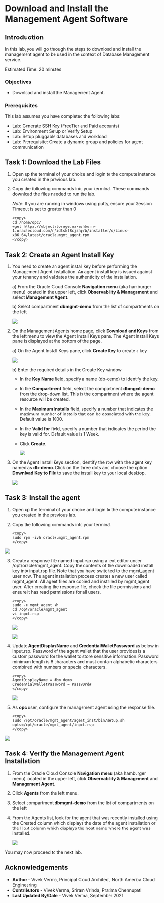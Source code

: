 # Download and Install the Management Agent Software

## Introduction

In this lab, you will go through the steps to download and install the management agent to be used in the context of Database Management service.


Estimated Time: 20 minutes

### Objectives

-   Download and install the Management Agent.

### Prerequisites

This lab assumes you have completed the following labs:
* Lab: Generate SSH Key (FreeTier and Paid accounts)
* Lab: Environment Setup or Verify Setup
* Lab: Setup pluggable databases and workload
* Lab: Prerequisite: Create a dynamic group and policies for agent communication

## Task 1: Download the Lab Files

1.  Open up the terminal of your choice and login to the compute instance you created in the previous lab.

2.  Copy the following commands into your terminal.  These commands download the files needed to run the lab.

    *Note*: If you are running in windows using putty, ensure your Session Timeout is set to greater than 0

    ```
    <copy>
    cd /home/opc/
    wget https://objectstorage.us-ashburn-1.oraclecloud.com/n/idtskf8cjzhp/b/installer/o/Linux-x86_64/latest/oracle.mgmt_agent.rpm
    </copy>
    ```

## Task 2: Create an Agent Install Key

1.  You need to create an agent install key before performing the Management Agent installation. An agent install key is issued against your tenancy and validates the authenticity of the installation.

    a) From the Oracle Cloud Console **Navigation menu** (aka hamburger menu) located in the upper left, click **Observability & Management** and select **Management Agent**.

    b) Select compartment **dbmgmt-demo** from the list of compartments on the left 

    ![](./images/managementagents.png " ") 

2.  On the Management Agents home page, click **Download and Keys** from the left menu to view the Agent Install Keys pane. The Agent Install Keys pane is displayed at the bottom of the page. 

    a) On the Agent Install Keys pane, click **Create Key** to create a key

    ![](./images/agentinstallpane.png " ") 

    b) Enter the required details in the Create Key window 

    -  In the **Key Name** field, specify a name (db-demo) to identify the key.
    -  In the **Compartment** field, select the compartment **dbmgmt-demo** from the drop-down list. This is the compartment where the agent resource will be created.
    -  In the **Maximum Installs** field, specify a number that indicates the maximum number of installs that can be associated with the key. Default value is 1000.
    -  In the **Valid for** field, specify a number that indicates the period the key is valid for. Default value is 1 Week.
    -  Click **Create**.

        ![](./images/createkey.png " ") 

3.  On the Agent Install Keys section, identify the row with the agent key named as **db-demo**. Click on the three dots and choose the option **Download Key to File** to save the install key to your local desktop.  

    ![](./images/agentinstallkeys.png " ") 


## Task 3: Install the agent 

1. Open up the terminal of your choice and login to the compute instance you created in the previous lab.
2. Copy the following commands into your terminal.  
    
    ```
    <copy>
    sudo rpm -ivh oracle.mgmt_agent.rpm
    </copy>
    ```
![](./images/installagentrpm.png " ") 

3. Create a response file named input.rsp using a text editor under /opt/oracle/mgmt\_agent. Copy the contents of the downloaded install key into input.rsp file. Note that you have switched to the mgmt\_agent user now. The agent installation process creates a new user called mgmt\_agent. All agent files are copied and installed by mgmt_agent user. After creating the response file, check the file permissions and ensure it has read permissions for all users.
  
    ```
    <copy>
    sudo -u mgmt_agent sh
    cd /opt/oracle/mgmt_agent    
    vi input.rsp
    </copy>
    ```

    ![](./images/createinput.png " ") 

    ![](./images/inputfile.png " ") 

4. Update **AgentDisplayName** and **CredentialWalletPassword** as below in input.rsp. Password of the agent wallet that the user provides is a custom password for the wallet to store sensitive information. Password minimum length is 8 characters and must contain alphabetic characters combined with numbers or special characters.

    ```
    <copy>
    AgentDisplayName = dbm_demo
    CredentialWalletPassword = Passw0rd#
    </copy>
    ```
    ![](./images/credentialwallet.png " ") 


5. As **opc** user, configure the management agent using the response file. 

    ```
    <copy>
    sudo /opt/oracle/mgmt_agent/agent_inst/bin/setup.sh opts=/opt/oracle/mgmt_agent/input.rsp
    </copy>
    ```
![](./images/agentsetup.png " ") 


## Task 4: Verify the Management Agent Installation

1. From the Oracle Cloud Console **Navigation menu** (aka hamburger menu) located in the upper left, click **Observability & Management** and **Management Agent**.
2. Click **Agents** from the left menu.
3. Select compartment **dbmgmt-demo** from the list of compartments on the left.
4. From the Agents list, look for the agent that was recently installed using the Created column which displays the date of the agent installation or the Host column which displays the host name where the agent was installed.

    ![](./images/verifyagent.png " ") 


You may now proceed to the next lab.

## Acknowledgements

- **Author** - Vivek Verma, Principal Cloud Architect, North America Cloud Engineering
- **Contributors** - Vivek Verma, Sriram Vrinda, Pratima Chennupati
- **Last Updated By/Date** - Vivek Verma, September 2021
